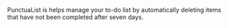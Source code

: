 
PunctuaList is helps manage your to-do list by automatically deleting items that have not been completed after seven days. 

